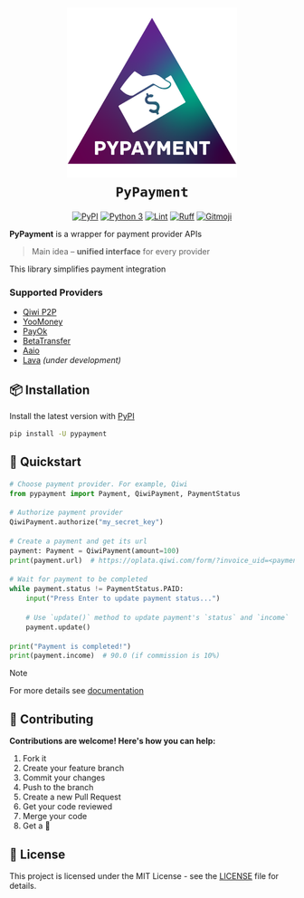 <div align="center">
    <h1>
        <img src="assets/logo.png" alt="PyPayment" height="300">
        <br>
        <code>PyPayment</code>
    </h1>
    <div>
        <a href="https://pypi.org/project/pypayment/"><img
            alt="PyPI"
            src="https://img.shields.io/pypi/v/pypayment?color=orange&style=flat-square"
        ></a>
        <a href="https://www.python.org/"><img 
            alt="Python 3"
            src="https://img.shields.io/pypi/pyversions/pypayment?color=blueviolet&style=flat-square"
        ></a>
        <a href="https://github.com/TimNekk/PyPayment/blob/main/.github/workflows/lint.yml"><img
            alt="Lint"
            src="https://img.shields.io/github/actions/workflow/status/TimNekk/PyPayment/lint.yml?label=Lint&style=flat-square"
        ></a>
        <a href="https://github.com/astral-sh/ruff"><img
            alt="Ruff"
            src="https://img.shields.io/endpoint?url=https://raw.githubusercontent.com/astral-sh/ruff/main/assets/badge/v2.json&style=flat-square"
        ></a>
        <a href="https://gitmoji.dev"><img
            alt="Gitmoji"
            src="https://img.shields.io/badge/gitmoji-%20😜%20😍-FFDD67.svg?style=flat-square"
        ></a>
    </div>
</div>


**PyPayment** is a wrapper for payment provider APIs

> Main idea – **unified interface** for every provider

This library simplifies payment integration

### Supported Providers

- [Qiwi P2P](https://p2p.qiwi.com/)
- [YooMoney](https://yoomoney.ru/)
- [PayOk](https://payok.io/)
- [BetaTransfer](https://betatransfer.io/)
- [Aaio](https://aaio.so/)
- [Lava](https://lava.kz/) *(under development)*

## 📦 Installation

Install the latest version with [PyPI](https://pypi.org/project/pypayment/)

```bash
pip install -U pypayment
```

## 🚀 Quickstart

```python
# Choose payment provider. For example, Qiwi
from pypayment import Payment, QiwiPayment, PaymentStatus

# Authorize payment provider
QiwiPayment.authorize("my_secret_key")

# Create a payment and get its url
payment: Payment = QiwiPayment(amount=100)
print(payment.url)  # https://oplata.qiwi.com/form/?invoice_uid=<payment_unique_id>

# Wait for payment to be completed
while payment.status != PaymentStatus.PAID:
    input("Press Enter to update payment status...")

    # Use `update()` method to update payment's `status` and `income`
    payment.update()

print("Payment is completed!")
print(payment.income)  # 90.0 (if commission is 10%)
```

> [!NOTE]
> For more details see [documentation](https://pypayment.readthedocs.io)

## 👥 Contributing

**Contributions are welcome! Here's how you can help:**

1. Fork it
2. Create your feature branch
3. Commit your changes
4. Push to the branch
5. Create a new Pull Request
6. Get your code reviewed
7. Merge your code
8. Get a 🌟

## 📝 License

This project is licensed under the MIT License - see the [LICENSE](LICENSE) file for details.